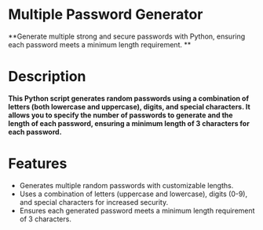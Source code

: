 # Multiple Password Generator
**Generate multiple strong and secure passwords with Python, ensuring each password meets a minimum length requirement.
**
# Description
**This Python script generates random passwords using a combination of letters (both lowercase and uppercase), digits, and special characters. It allows you to specify the number of passwords to generate and the length of each password, ensuring a minimum length of 3 characters for each password.**
# Features
* Generates multiple random passwords with customizable lengths.
* Uses a combination of letters (uppercase and lowercase), digits (0-9), and special characters for increased security.
* Ensures each generated password meets a minimum length requirement of 3 characters.
